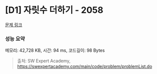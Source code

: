 # [D1] 자릿수 더하기 - 2058 

[문제 링크](https://swexpertacademy.com/main/code/problem/problemDetail.do?contestProbId=AV5QPRjqA10DFAUq) 

### 성능 요약

메모리: 42,728 KB, 시간: 94 ms, 코드길이: 98 Bytes



> 출처: SW Expert Academy, https://swexpertacademy.com/main/code/problem/problemList.do